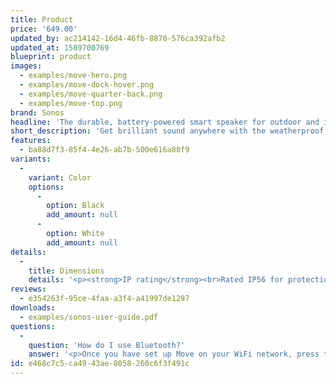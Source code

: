 ```yaml
---
title: Product
price: '649.00'
updated_by: ac214142-16d4-46fb-8870-576ca392afb2
updated_at: 1589700769
blueprint: product
images:
  - examples/move-hero.png
  - examples/move-dock-hover.png
  - examples/move-quarter-back.png
  - examples/move-top.png
brand: Sonos
headline: 'The durable, battery-powered smart speaker for outdoor and indoor listening.'
short_description: 'Get brilliant sound anywhere with the weatherproof and drop-resistant Move. Control with your voice, the Sonos app, and Apple AirPlay 2 at home, and stream via Bluetooth when WiFi isn''t available.'
features:
  - ba88d7f3-85f4-4e26-ab7b-500e616a88f9
variants:
  -
    variant: Color
    options:
      -
        option: Black
        add_amount: null
      -
        option: White
        add_amount: null
details:
  -
    title: Dimensions
    details: '<p><strong>IP rating</strong><br>Rated IP56 for protection from dust particles and liquid splashes.</p><p><strong>Dimensions - H x W x D</strong><br>9.44 x 6.29 x 4.96 in. (240 x 160 x 126 mm)</p><p><strong>Product finish</strong><br>Black with black grille</p>'
reviews:
  - e354263f-95ce-4faa-a3f4-a41997de1297
downloads:
  - examples/sonos-user-guide.pdf
questions:
  -
    question: 'How do I use Bluetooth?'
    answer: '<p>Once you have set up Move on your WiFi network, press the Bluetooth/WiFi mode button on the back of the speaker to switch to Bluetooth mode. The LED on top of the speaker will illuminate blue. To pair, select Move from the list of available devices on your phone. If it does not appear, press and hold the button.</p>'
id: e468c7c5-ca49-43ae-8058-260c6f3f491c
---
```

